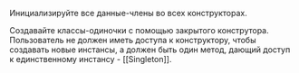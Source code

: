 Инициализируйте все данные-члены во всех конструкторах. 

Создавайте классы-одиночки с помощью закрытого конструтора. Пользователь не должен иметь доступа к конструктору, чтобы создавать новые инстансы, а должен быть один метод, дающий доступ к единственному инстансу - [[Singleton]].

